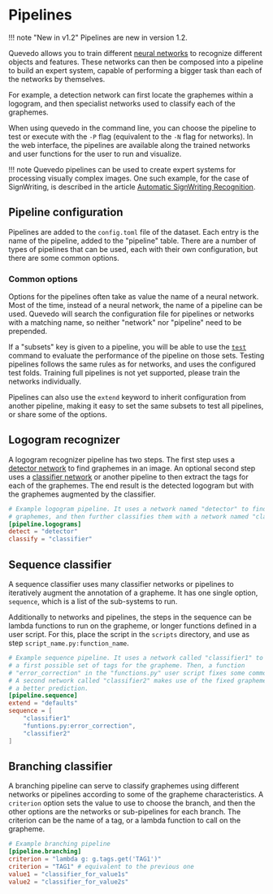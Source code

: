 # Pipelines

!!! note "New in v1.2"
    Pipelines are new in version 1.2.

Quevedo allows you to train different [neural networks](nets.md) to recognize
different objects and features. These networks can then be composed into
a pipeline to build an expert system, capable of performing a bigger task than
each of the networks by themselves.

For example, a detection network can first locate the graphemes within
a logogram, and then specialist networks used to classify each of the graphemes.

When using quevedo in the command line, you can choose the pipeline to test or
execute with the `-P` flag (equivalent to the `-N` flag for networks). In the
web interface, the pipelines are available along the trained networks and user
functions for the user to run and visualize.

!!! note
    Quevedo pipelines can be used to create expert systems for processing
    visually complex images. One such example, for the case of SignWriting, is
    described in the article [Automatic SignWriting Recognition](https://eprints.ucm.es/id/eprint/69235/).

## Pipeline configuration

Pipelines are added to the `config.toml` file of the dataset. Each entry is the
name of the pipeline, added to the "pipeline" table. There are a number of types
of pipelines that can be used, each with their own configuration, but there are
some common options.

### Common options

Options for the pipelines often take as value the name of a neural network. Most
of the time, instead of a neural network, the name of a pipeline can be used.
Quevedo will search the configuration file for pipelines or networks with
a matching name, so neither "network" nor "pipeline" need to be prepended.

If a "subsets" key is given to a pipeline, you will be able to use the
[`test`](cli.md#test) command to evaluate the performance of the pipeline on
those sets. Testing pipelines follows the same rules as for networks, and uses
the configured test folds. Training full pipelines is not yet supported, please
train the networks individually.

Pipelines can also use the `extend` keyword to inherit configuration from
another pipeline, making it easy to set the same subsets to test all pipelines,
or share some of the options.

## Logogram recognizer

A logogram recognizer pipeline has two steps. The first step uses a [detector
network](nets.md#detector) to find graphemes in an image. An optional second
step uses a [classifier network](nets.md#classifier) or another pipeline to then
extract the tags for each of the graphemes. The end result is the detected
logogram but with the graphemes augmented by the classifier.

```toml
# Example logogram pipeline. It uses a network named "detector" to find the
# graphemes, and then further classifies them with a network named "classifier"
[pipeline.logograms]
detect = "detector"
classify = "classifier"
```

## Sequence classifier

A sequence classifier uses many classifier networks or pipelines to iteratively
augment the annotation of a grapheme. It has one single option, `sequence`,
which is a list of the sub-systems to run.

Additionally to networks and pipelines, the steps in the sequence can be lambda
functions to run on the grapheme, or longer functions defined in a user script.
For this, place the script in the `scripts` directory, and use as step
`script_name.py:function_name`.

```toml
# Example sequence pipeline. It uses a network called "classifier1" to find
# a first possible set of tags for the grapheme. Then, a function
# "error_correction" in the "functions.py" user script fixes some common errors.
# A second network called "classifier2" makes use of the fixed grapheme to get
# a better prediction.
[pipeline.sequence]
extend = "defaults"
sequence = [
    "classifier1"
    "funtions.py:error_correction",
    "classifier2"
]
```

## Branching classifier

A branching pipeline can serve to classify graphemes using different networks or
pipelines according to some of the grapheme characteristics. A `criterion`
option sets the value to use to choose the branch, and then the other options
are the networks or sub-pipelines for each branch. The criterion can be the name
of a tag, or a lambda function to call on the grapheme.

```toml
# Example branching pipeline
[pipeline.branching]
criterion = "lambda g: g.tags.get('TAG1')"
criterion = "TAG1" # equivalent to the previous one
value1 = "classifier_for_value1s"
value2 = "classifier_for_value2s"
```
